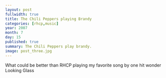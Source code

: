 ```yaml
---
layout: post
fullwidth: true
title: The Chili Peppers playing Brandy
categories: [rhcp,music]
year: 2007
month: 7
day: 15
published: true
summary: The Chili Peppers play brandy.
image: post_three.jpg
---
```


What could be better than RHCP playing my favorite song by one hit wonder Looking Glass

<object height="350" width="425">
  <param name="movie" value="http://www.youtube.com/v/EMzA0g28Ue4"></param>
  <param name="wmode" value="transparent"></param>
  <embed src="http://www.youtube.com/v/EMzA0g28Ue4" type="application/x-shockwave-flash" wmode="transparent" width="425" height="350"></embed>
</object>
